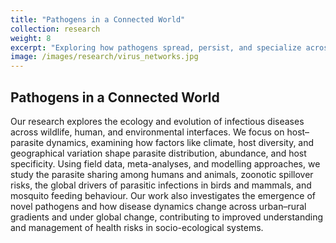 ```yaml
---
title: "Pathogens in a Connected World"
collection: research
weight: 8
excerpt: "Exploring how pathogens spread, persist, and specialize across diverse hosts in a changing world."
image: /images/research/virus_networks.jpg
---
```


## Pathogens in a Connected World

Our research explores the ecology and evolution of infectious diseases across wildlife, human, and environmental interfaces. We focus on host–parasite dynamics, examining how factors like climate, host diversity, and geographical variation shape parasite distribution, abundance, and host specificity. Using field data, meta-analyses, and modelling approaches, we study the parasite sharing among humans and animals, zoonotic spillover risks, the global drivers of parasitic infections in birds and mammals, and mosquito feeding behaviour. Our work also investigates the emergence of novel pathogens and how disease dynamics change across urban–rural gradients and under global change, contributing to improved understanding and management of health risks in socio-ecological systems.
